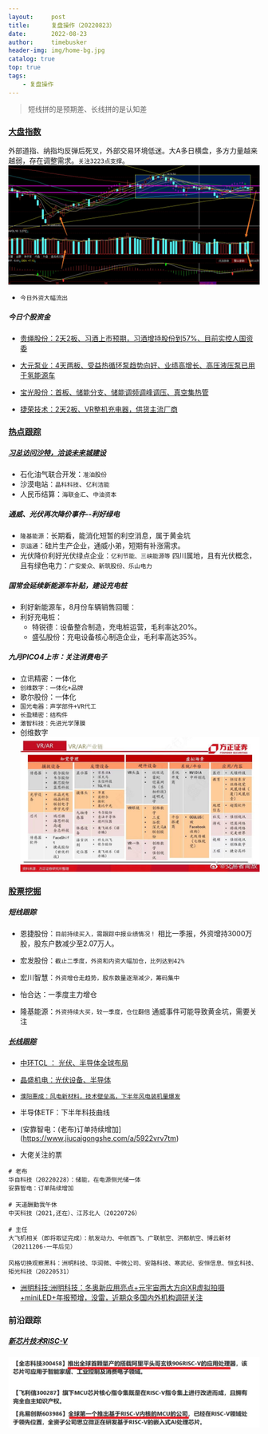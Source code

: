 ```yaml
---
layout:     post
title:      复盘操作（20220823）
date:       2022-08-23
author:     timebusker
header-img: img/home-bg.jpg
catalog: true
top: true
tags:
    - 复盘操作
---  
```


> 短线拼的是预期差、长线拼的是认知差

### [大盘指数]()
外部道指、纳指均反弹后死叉，外部交易环境低迷。大A多日横盘，多方力量越来越弱，存在调整需求。`关注3223点支撑`。
![image](/img/gupiaofupan/20220824001905.jpg)  

- `今日外资大幅流出`

##### 今日个股资金

- [贵绳股份：2天2板、习酒上市预期，习酒增持股份到57%、目前实控人国资委](https://www.jiucaigongshe.com/a/f5azs2nmwp)

- [大元泵业：4天两板、受益热循环泵趋势向好、业绩高增长、高压液压泵已用于氢能源车](https://www.jiucaigongshe.com/a/bvb5jbfhyw)

- [宝光股份：首板、储能分支、储能调频调峰调压、真空集热管](https://www.jiucaigongshe.com/a/3mbkyzz1av)

- [捷荣技术：2天2板、VR整机充电器，供货主流厂商](https://www.jiucaigongshe.com/a/59bh2vjk8n)


### [热点跟踪]()

##### [习总访问沙特，洽谈未来城建设](https://www.jiucaigongshe.com/a/dh4gq056gq)

+ 石化油气联合开发：`准油股份`
+ 沙漠电站：`晶科科技`、`亿利洁能`
+ 人民币结算：`海联金汇`、`中油资本`

##### 通威、光伏再次降价事件--利好绿电
    
- `隆基能源`：长期看，能消化短暂的利空消息，属于黄金坑
- `京运通`：硅片生产企业，通威小弟，短期有补涨需求。
- 光伏降价利好光伏绿点企业：`亿利节能、三峡能源等`
    四川属地，且有光伏概念，且有绿色电力：`广安爱众、新筑股份、乐山电力`

##### 国常会延续新能源车补贴，建设充电桩
    
- 利好新能源车，8月份车辆销售回暖：
- 利好充电桩：
    + 特锐德：设备整合制造，充电桩运营，毛利率达20%。
    + 盛弘股份：充电设备核心制造企业，毛利率高达35%。

##### 九月PICO4上市：关注消费电子
- 立讯精密：一体化
- `创维数字：一体化+品牌`
- 歌尔股份：一体化
- `国光电器：声学部件+VR代工`
- `长盈精密：结构件`
- `激智科技：先进光学薄膜`
- 创维数字
![image](/img/gupiaofupan/20220821221717.jpg)  


### [股票挖掘]()
##### 短线跟踪
+ 恩捷股份：`目前持续买入，需跟踪中报业绩情况！`
    相比一季报，外资增持3000万股，股东户数减少至2.07万人。

+ 宏发股份：`截止二季度，外资和内资大幅加仓，比列达到42%`

+ 宏川智慧：`外资增仓走趋势，股东数量逐渐减少，筹码集中`

+ 怡合达：一季度主力增仓

+ 隆基能源：`外资持续大买，较一季度，仓位翻倍`
    通威事件可能导致黄金坑，需要关注

##### [长线跟踪]()
- [中环TCL ： 光伏、半导体全球布局](https://www.jiucaigongshe.com/a/3lz59bgpku)

- [晶盛机电：光伏设备、半导体](https://www.jiucaigongshe.com/a/8jywjvasl1)

- [`濮阳惠成：风电新材料，技术壁垒高，下半年风电装机量爆发`](https://www.jiucaigongshe.com/a/bv1zyrpa5p)

- 半导体ETF：下半年科技曲线

- (安靠智电：(老布)订单持续增加](https://www.jiucaigongshe.com/a/5922vrv7tm)

-  大佬关注的票

```shell
# 老布
华自科技（20220228）：储能，在电源侧光储一体
安靠智电：订单陆续增加

# 天道酬勤我午休
中天科技（2021,还在）、江苏北人（20220726）

# 主任
大飞机相关（即将取证完成）：航发动力、中航西飞、广联航空、洪都航空、博云新材（20211206-一年后见）

风格切换观察黑科：洲明科技、华润微、中微公司、安路科技、寒武纪、安恒信息、恒玄科技、矩光科技（20220531）
```

- [洲明科技:洲明科技：冬奥新应用亮点+元宇宙两大方向XR虚拟拍摄+miniLED+年报预增，没雷，近期众多国内外机构调研关注](https://www.jiucaigongshe.com/a/b26a542d214e4a4cb91ed18437a4619a)

### 前沿跟踪

##### [新芯片技术RISC-V](https://www.jiucaigongshe.com/a/dh9a3x3288)
![image](/img/gupiaofupan/20220823011250.jpg)  
